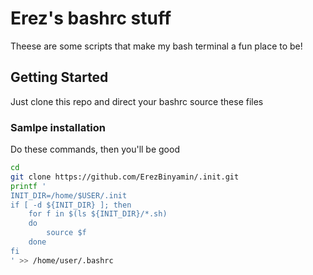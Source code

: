 # Erez's bashrc stuff

Theese are some scripts that make my bash terminal a fun place to be!

## Getting Started

Just clone this repo and direct your bashrc source these files

### Samlpe installation

Do these commands, then you'll be good

```bash
cd
git clone https://github.com/ErezBinyamin/.init.git
printf '
INIT_DIR=/home/$USER/.init
if [ -d ${INIT_DIR} ]; then
    for f in $(ls ${INIT_DIR}/*.sh)
    do
        source $f
    done
fi
' >> /home/user/.bashrc
